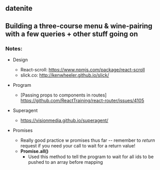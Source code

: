 ## datenite

Building a three-course menu & wine-pairing with a few queries + other stuff going on
------

### Notes:

* Design
    * React-scroll: <https://www.npmjs.com/package/react-scroll>
    * slick.co: <http://kenwheeler.github.io/slick/>

* Program
    * [Passing props to components in routes] <https://github.com/ReactTraining/react-router/issues/4105>

* Superagent
    * <https://visionmedia.github.io/superagent/>
    

* Promises
    * Really good practice w promises thus far -- remember to *return* request if you need your call to wait for a return value!
    * **Promise.all()**
        * Used this method to tell the program to wait for all ids to be pushed to an array before mapping

